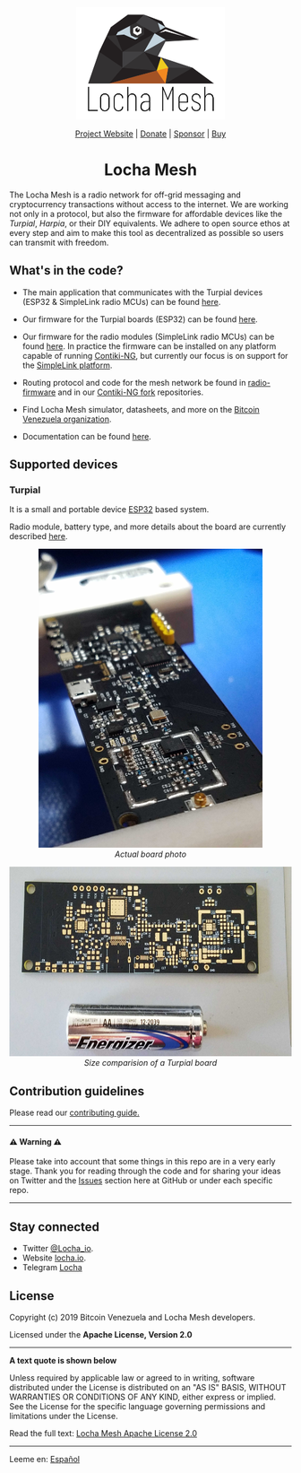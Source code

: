 <p align="center">
  <a href="https://locha.io/">
  <img height="200px" src="images/LogotipoTurpial-Color.20-09-19.svg">
  </a>
</p>

<p align="center">
  <a href="https://locha.io/">Project Website</a> |
  <a href="https://locha.io/donate">Donate</a> |
  <a href="https://github.com/sponsors/rdymac">Sponsor</a> |
  <a href="https://locha.io/buy">Buy</a>
</p>

<h1 align="center">Locha Mesh</h1>

The Locha Mesh is a radio network for off-grid messaging and cryptocurrency
transactions without access to the internet. We are working not only in a
protocol, but also the firmware for affordable devices like the *Turpial*,
*Harpia*, or their DIY equivalents. We adhere to open source ethos at every
step and aim to make this tool as decentralized as possible so users can
transmit with freedom.

## What's in the code?

* The main application that communicates with the Turpial devices (ESP32 &
SimpleLink radio MCUs) can be found
[here](https://github.com/btcven/locha-mesh-chat).

* Our firmware for the Turpial boards (ESP32) can be found
[here](https://github.com/btcven/turpial-firmware).

* Our firmware for the radio modules (SimpleLink radio MCUs) can be found
[here](https://github.com/btcven/radio-firmware). In practice the firmware can
be installed on any platform capable of running
[Contiki-NG](https://github.com/contiki-ng/contiki-ng/wiki), but currently our
focus is on support for the
[SimpleLink platform](https://github.com/contiki-ng/contiki-ng/wiki/Platform-simplelink).

* Routing protocol and code for the mesh network be found in
[radio-firmware](https://github.com/btcven/radio-firmware) and in our
[Contiki-NG fork](https://github.com/btcven/contiki-ng) repositories.

* Find Locha Mesh simulator, datasheets, and more on the
[Bitcoin Venezuela organization](https://github.com/btcven).

* Documentation can be found
[here](https://github.com/btcven/locha/tree/master/documents).

## Supported devices

### Turpial
It is a small and portable device
[ESP32](https://www.espressif.com/en/products/hardware/esp-wroom-32/overview)
based system.

Radio module, battery type, and more details about the board are currently
described
[here](https://docs.google.com/document/d/12sjBhGs7FgMGoDsuASq4MyQFnGfmT4qZNib8H_P6eSw/edit).

<p align="center">
  <img height="533px" width="400px" src="images/turpial-finished-board.jpg">
  <br/>
  <i>Actual board photo</i>
</p>

<p align="center">
  <img height="338px" width="600px" src="images/turpial-size-compared.jpg">
  <br/>
  <i>Size comparision of a Turpial board</i>
</p>

## Contribution guidelines

Please read our [contributing guide.](CONTRIBUTING.md)

----
#### :warning: Warning :warning:

Please take into account that some things in this repo are in a very early
stage. Thank you for reading through the code and for sharing your ideas on
Twitter and the [Issues](https://github.com/btcven/locha/issues) section here
at GitHub or under each specific repo.

----
## Stay connected

- Twitter [@Locha_io](https://twitter.com/Locha_io).
- Website [locha.io](https://locha.io).
- Telegram [Locha](t.me/Locha_io) 

## License

Copyright (c) 2019 Bitcoin Venezuela and Locha Mesh developers.

Licensed under the **Apache License, Version 2.0**

---
**A text quote is shown below**

Unless required by applicable law or agreed to in writing, software
distributed under the License is distributed on an "AS IS" BASIS,
WITHOUT WARRANTIES OR CONDITIONS OF ANY KIND, either express or implied.
See the License for the specific language governing permissions and
limitations under the License.

Read the full text:
[Locha Mesh Apache License 2.0](https://github.com/btcven/locha/blob/master/LICENSE)

----
Leeme en: [Español](README.es.md)
